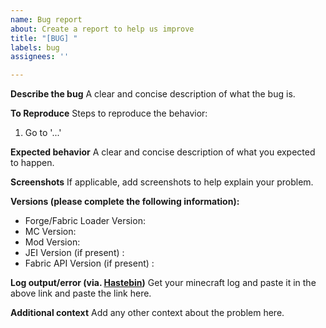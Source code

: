 ```yaml
---
name: Bug report
about: Create a report to help us improve
title: "[BUG] "
labels: bug
assignees: ''

---
```


**Describe the bug**
A clear and concise description of what the bug is.

**To Reproduce**
Steps to reproduce the behavior:
1. Go to '...'

**Expected behavior**
A clear and concise description of what you expected to happen.

**Screenshots**
If applicable, add screenshots to help explain your problem.

**Versions (please complete the following information):**
 - Forge/Fabric Loader Version:
 - MC Version:
 - Mod Version:
 - JEI Version (if present) :
 - Fabric API Version (if present) :

**Log output/error (via. [Hastebin](http://hastebin.com/))**
Get your minecraft log and paste it in the above link and paste the link here.

**Additional context**
Add any other context about the problem here.
